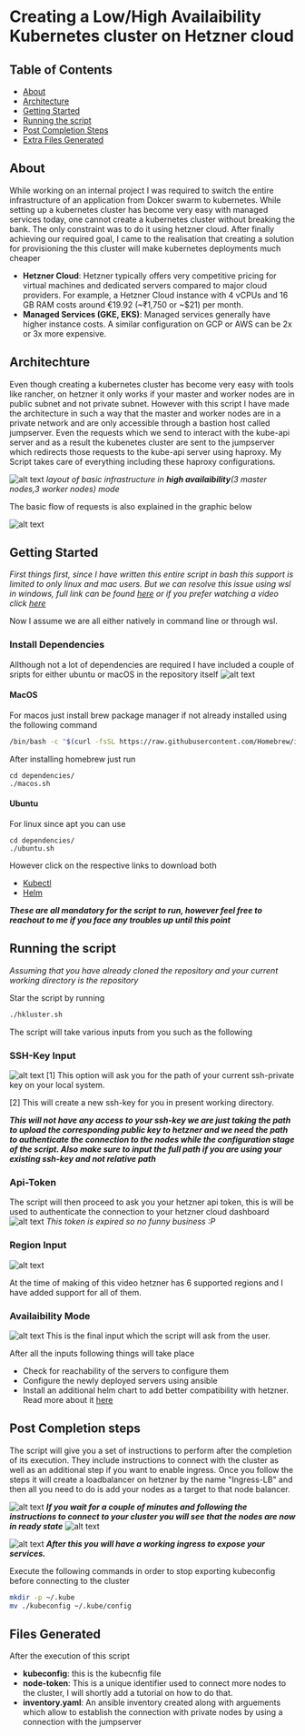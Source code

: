 # Creating a Low/High Availaibility Kubernetes cluster on Hetzner cloud

## Table of Contents
- [About](#about)
- [Architecture](#architechture)
- [Getting Started](#getting-started)
- [Running the script](#running-the-script)
- [Post Completion Steps](#post-completion-steps)
- [Extra Files Generated](#files-generated)


## About
While working on an internal project I was required to switch the entire infrastructure of an application from Dokcer swarm to kubernetes. While setting up a kubernetes cluster has become very easy with managed services today, one cannot create a kubernetes cluster without breaking the bank. The only constraint was to do it using hetzner cloud. After finally achieving our required goal, I came to the realisation that creating a solution for provisioning the this cluster will make kubernetes deployments much cheaper
- **Hetzner Cloud**: Hetzner typically offers very competitive pricing for virtual machines and dedicated servers compared to major cloud providers. For example, a Hetzner Cloud instance with 4 vCPUs and 16 GB RAM costs around €19.92 (~₹1,750 or ~$21) per month.
- **Managed Services (GKE, EKS)**: Managed services generally have higher instance costs. A similar configuration on GCP or AWS can be 2x or 3x more expensive.

## Architechture 
Even though creating a kubernetes cluster has become very easy with tools like rancher, on hetzner it only works if your master and worker nodes are in public subnet and not private subnet. However with this script I have made the architecture in such a way that the master and worker nodes are in a private network and are only accessible through a bastion host called jumpserver. Even the requests which we send to interact with the kube-api server and as a result the kubenetes cluster are sent to the jumpserver which redirects those requests to the kube-api server using haproxy. My Script takes care of everything including these haproxy configurations. 

![alt text](<alt_resources/napkin-selection (1).png>)
*layout of basic infrastructure in **high availaibility**(3 master nodes,3 worker nodes) mode*

The basic flow of requests is also explained in the graphic below

![alt text](alt_resources/flow.png)

## Getting Started
*First things first, since I have written this entire script in bash this support is limited to only linux and mac users. But we can resolve this issue using wsl in windows, full link can be found [here](https://learn.microsoft.com/en-us/windows/wsl/install) or if you prefer watching a video click [here](https://www.youtube.com/watch?v=vxTW22y8zV8&pp=ygUaaG93IHRvIHVzZSB3c2wgaW4gd2luZG93cyA%3D)*

Now I assume we are all either natively in command line or through wsl.

### Install Dependencies
Allthough not a lot of dependencies are required I have included a couple of sripts for either ubuntu or macOS in the repository itself
![alt text](alt_resources/dependency-tree.png)

#### MacOS
For macos just install brew package manager if not already installed using the following command
```bash
/bin/bash -c "$(curl -fsSL https://raw.githubusercontent.com/Homebrew/install/HEAD/install.sh)"
```
After installing homebrew just run 
```
cd dependencies/
./macos.sh
```
#### Ubuntu
For linux since apt you can use 
```
cd dependencies/
./ubuntu.sh
```
However click on the respective links to download both 
- [Kubectl](https://kubernetes.io/docs/tasks/tools/install-kubectl-linux/)
- [Helm](https://helm.sh/docs/intro/install/)

***These are all mandatory for the script to run, however feel free to reachout to me if you face any troubles up until this point***

## Running the script
*Assuming that you have already cloned the repository and your current working directory is the repository*

Star the script by running 
```bash
./hkluster.sh
```
The script will take various inputs from you such as the following

### SSH-Key Input
![alt text](alt_resources/ssh-key-input.png)
[1] This option will ask you for the path of your current ssh-private key on your local system.

[2] This will create a new ssh-key for you in present working directory.

***This will not have any access to your ssh-key we are just taking the path to upload the corresponding public key to hetzner and we need the path to authenticate the connection to the nodes while the configuration stage of the script. Also make sure to input the full path if you are using your existing ssh-key and not relative path***

### Api-Token
The script will then proceed to ask you your hetzner api token, this is will be used to authenticate the connection to your hetzner cloud dashboard
![alt text](alt_resources/Api-Token.png)
*This token is expired so no funny business :P*

### Region Input
![alt text](alt_resources/region.png)

At the time of making of this video hetzner has 6 supported regions and I have added support for all of them.

### Availaibility Mode
![alt text](alt_resources/availaibility.png)
This is the final input which the script will ask from the user.

After all the inputs following things will take place 
- Check for reachability of the servers to configure them
- Configure the newly deployed servers using ansible
- Install an additional helm chart to add better compatibility with hetzner. Read more about it [here](https://github.com/hetznercloud/hcloud-cloud-controller-manager) 

## Post Completion steps 
The script will give you a set of instructions to perform after the completion of its execution. They include instructions to connect with the cluster as well as an additional step if you want to enable ingress. Once you follow the steps it will create a loadbalancer on hetzner by the name "Ingress-LB" and then all you need to do is add your nodes as a target to that node balancer.


![alt text](alt_resources/output.png)
***If you wait for a couple of minutes and following the instructions to connect to your cluster you will see that the nodes are now in ready state***
![alt text](alt_resources/node_ready.png)

![alt text](alt_resources/lbtarget.png)
***After this you will have a working ingress to expose your services.***

Execute the following commands in order to stop exporting kubeconfig before connecting to the cluster 

```bash
mkdir -p ~/.kube
mv ./kubeconfig ~/.kube/config
```
## Files Generated
After the execution of this script 
- **kubeconfig**: this is the kubecnfig file
- **node-token**: This is a unique identifier used to connect more nodes to the cluster, I will shortly add a tutorial on how to do that.
- **inventory.yaml**: An ansible inventory created along with arguements which allow to establish the connection with private nodes by using a connection with the jumpserver